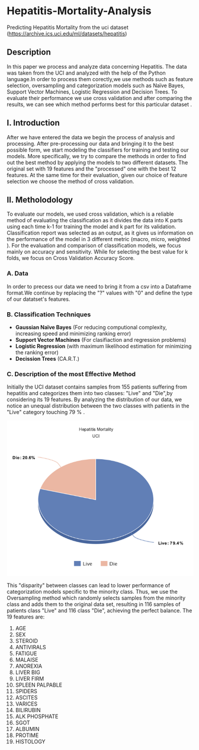 # **Hepatitis-Mortality-Analysis**

Predicting Hepatitis Mortality from the uci dataset (https://archive.ics.uci.edu/ml/datasets/hepatitis)

## **Description**

In this paper we process and analyze data concerning Hepatitis. The data was taken from the UCI and analyzed with the help of the Python language.In order to process them corectly,we use methods such as feature selection, oversampling and categorization models such as Naïve Bayes, Support Vector Machines, Logistic Regression and Decision Trees. To evaluate their performance we use cross validation and after comparing the results, we can see which method performs best for this particular dataset .
 
## **I.  Introduction**

After we have entered the data we begin the process of analysis and processing. After pre-processing our data and bringing it to the best possible form, we start modeling the classifiers for training and testing our models. More specifically, we try to compare the methods in order to find out the best method by applying the models to two different datasets. The original set with 19 features and the "processed" one with the best 12 features. At the same time for their evaluation, given our choice of feature selection we choose the method of cross validation.

## **II.  Metholodology**

To evaluate our models, we used cross validation, which is a reliable method of evaluating the classification as it divides the data into K parts using each time k-1 for training the model and k part for its validation. Classification report was selected as an output, as it gives us information on the performance of the model in 3 different metric (macro, micro, weighted ). For the evaluation and comparison of classification models, we focus mainly on accuracy and sensitivity. While for selecting the best value for k folds, we focus on Cross Validation Accuracy Score.

### **A.  Data**

In order to precess our data we need to bring it from a csv into a Dataframe format.We continue by replacing the "?" values with "0" and define the type of our datatset's features.

### **B. Classification Techniques**

- **Gaussian Naïve Bayes** (For reducing computional complexity, increasing speed and minimizing ranking error)
- **Support Vector Machines** (For clasifiaction and regression problems)
- **Logistic Regression** (with maximum likelihood estimation for minimizing the ranking error)
- **Decission Trees** (CA.R.T.)

### **C.  Description of the most Effective Method**
Initially the UCI dataset contains samples from 155 patients suffering from hepatitis and categorizes them into two classes: "Live" and "Die",by considering its 19 features.
By analyzing the distribution of our data, we notice an unequal distribution between the two classes with patients in the "Live" category touching 79 % .

 ![](images/00.png)

This "disparity" between classes can lead to lower performance of categorization models specific to the minority class. Thus, we use the Oversampling method which randomly selects samples from the minority class and adds them to the original data set, resulting in 116 samples of patients class "Live" and 116 class "Die", achieving the perfect balance.
The 19 features are:

1.  AGE
2.  SEX
3.  STEROID
4.  ANTIVIRALS
5.  FATIGUE
6.  MALAISE
7.  ANOREXIA
8.  LIVER BIG
9.  LIVER FIRM
10.  SPLEEN PALPABLE
11.  SPIDERS
12.  ASCITES
13.  VARICES
14.  BILIRUBIN
15.  ALK PHOSPHATE
16.  SGOT
17.  ALBUMIN
18.  PROTIME
19.  HISTOLOGY

